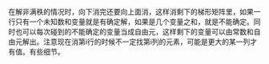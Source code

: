 在解非满秩的情况时，向下消完还要向上面消，这样消剩下的梯形矩阵里，如果一行只有一个未知数和变量就是有确定解，如果是几个变量之和，就是不能确定。同时也可以每次碰到的不能确定的变量当成自由元，这样剩下的变量可以由常数和自由元解出。注意现在消第i行的时候不一定找第i列的元素，可能是更大的某一列才有值。有些细节。